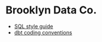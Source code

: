 # Brooklyn Data Co.

  - [SQL style guide](sql_style_guide.md)
  - [dbt coding conventions](dbt_coding_conventions.md)
